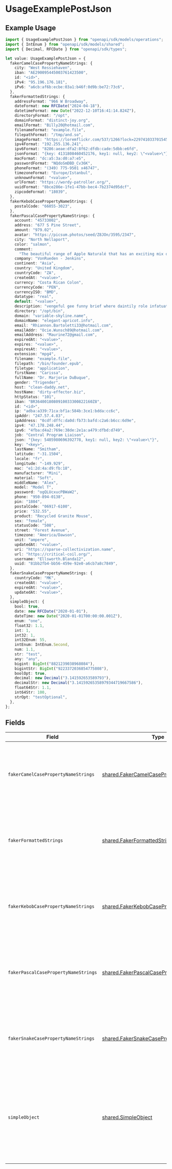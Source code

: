 # UsageExamplePostJson

## Example Usage

```typescript
import { UsageExamplePostJson } from "openapi/sdk/models/operations";
import { IntEnum } from "openapi/sdk/models/shared";
import { Decimal, RFCDate } from "openapi/sdk/types";

let value: UsageExamplePostJson = {
  fakerCamelCasePropertyNameStrings: {
    city: "West Ressiehaven",
    iban: "AE290095445003761423500",
    id: "<id>",
    iPv4: "95.196.176.181",
    iPv6: "a6cb:af6b:ecbe:03a1:b46f:0d9b:be72:73c6",
  },
  fakerFormattedStrings: {
    addressFormat: "966 W Broadway",
    dateFormat: new RFCDate("2024-04-18"),
    datetimeFormat: new Date("2022-12-10T16:41:14.824Z"),
    directoryFormat: "/opt",
    domainFormat: "distinct-joy.org",
    emailFormat: "Billy20@hotmail.com",
    filenameFormat: "example.file",
    filepathFormat: "/tmp/and.so",
    imageFormat: "https://loremflickr.com/537/1266?lock=2297410337015451",
    ipv4Format: "192.255.136.241",
    ipv6Format: "8286:aeae:dfa2:8f62:dfdb:cade:5dbb:e6fd",
    jsonFormat: "{key: 4131808460452176, key1: null, key2: \"<value>\"}",
    macFormat: "dc:a5:3a:d0:a7:e5",
    passwordFormat: "NQdoSmDBD_Cv36K",
    phoneFormat: "(349) 775-9501 x46747",
    timezoneFormat: "Europe/Istanbul",
    unknownFormat: "<value>",
    urlFormat: "https://wordy-patroller.org/",
    uuidFormat: "8bce286e-1fe1-47bb-bec4-7b2374d95dcf",
    zipcodeFormat: "18039",
  },
  fakerKebobCasePropertyNameStrings: {
    postalCode: "66055-3023",
  },
  fakerPascalCasePropertyNameStrings: {
    account: "45733002",
    address: "677 S Pine Street",
    amount: "979.02",
    avatar: "https://picsum.photos/seed/Z8JOn/3595/2347",
    city: "North Nellaport",
    color: "salmon",
    comment:
      "The beautiful range of Apple Naturalé that has an exciting mix of natural ingredients. With the Goodness of 100% Natural Ingredients",
    company: "VonRueden - Jenkins",
    continent: "Asia",
    country: "United Kingdom",
    countryCode: "ZA",
    createdAt: "<value>",
    currency: "Costa Rican Colon",
    currencyCode: "PEN",
    currencyISO: "BMD",
    datatype: "real",
    default: "<value>",
    description: "vengeful gee funny brief where daintily role infatuated ew",
    directory: "/opt/bin",
    domain: "variable-skyline.name",
    domainName: "elegant-apricot.info",
    email: "Rhiannon.Bartoletti33@hotmail.com",
    emailAddr: "Ocie.Wunsch89@hotmail.com",
    emailAddress: "Maurine72@gmail.com",
    expiredAt: "<value>",
    expires: "<value>",
    expiresAt: "<value>",
    extension: "mpg4",
    filename: "example.file",
    filepath: "/bin/founder.epub",
    filetype: "application",
    firstName: "Carissa",
    fullName: "Dr. Marjorie DuBuque",
    gender: "Trigender",
    host: "clean-daddy.net",
    hostName: "dirty-effector.biz",
    httpStatus: "101",
    iban: "BR3640018080910033300822160Z8",
    id: "<id>",
    ip: "adba:a339:71ca:bf1a:584b:3ce1:bdda:cc6c",
    ipAddr: "247.57.4.83",
    ipAddress: "0cdf:dffc:da0d:fb73:bafd:c2a6:b6cc:6d9e",
    ipv4: "47.178.248.44",
    ipv6: "4fba:d4a2:769e:38de:2e1a:a479:dfbd:d749",
    job: "Central Program Liaison",
    json: "{key: 5405980696392778, key1: null, key2: \"<value>\"}",
    key: "<key>",
    lastName: "Smitham",
    latitude: "-31.1504",
    locale: "fr",
    longitude: "-149.929",
    mac: "e1:2d:4a:d9:fb:18",
    manufacturer: "Mini",
    material: "Soft",
    middleName: "Alex",
    model: "Model T",
    password: "ogQLUcxucPBWaW2",
    phone: "950-894-0138",
    pin: "1804",
    postalCode: "06917-6100",
    price: "532.55",
    product: "Recycled Granite Mouse",
    sex: "female",
    statusCode: "508",
    street: "Forest Avenue",
    timezone: "America/Dawson",
    unit: "ampere",
    updatedAt: "<value>",
    uri: "https://sparse-collectivization.name",
    url: "https://critical-coil.org/",
    username: "Ellsworth.Blanda12",
    uuid: "81bb2fb4-bb56-459e-92e0-a6cb7a8c7849",
  },
  fakerSnakeCasePropertyNameStrings: {
    countryCode: "MK",
    createdAt: "<value>",
    expiredAt: "<value>",
    updatedAt: "<value>",
  },
  simpleObject: {
    bool: true,
    date: new RFCDate("2020-01-01"),
    dateTime: new Date("2020-01-01T00:00:00.001Z"),
    enum: "one",
    float32: 1.1,
    int: 1,
    int32: 1,
    int32Enum: 55,
    intEnum: IntEnum.Second,
    num: 1.1,
    str: "test",
    any: "any",
    bigint: BigInt("8821239038968084"),
    bigintStr: BigInt("9223372036854775808"),
    boolOpt: true,
    decimal: new Decimal("3.141592653589793"),
    decimalStr: new Decimal("3.14159265358979344719667586"),
    float64Str: 1.1,
    int64Str: 100,
    strOpt: "testOptional",
  },
};
```

## Fields

| Field                                                                                                                                                          | Type                                                                                                                                                           | Required                                                                                                                                                       | Description                                                                                                                                                    |
| -------------------------------------------------------------------------------------------------------------------------------------------------------------- | -------------------------------------------------------------------------------------------------------------------------------------------------------------- | -------------------------------------------------------------------------------------------------------------------------------------------------------------- | -------------------------------------------------------------------------------------------------------------------------------------------------------------- |
| `fakerCamelCasePropertyNameStrings`                                                                                                                            | [shared.FakerCamelCasePropertyNameStrings](../../../sdk/models/shared/fakercamelcasepropertynamestrings.md)                                                    | :heavy_check_mark:                                                                                                                                             | A set of strings with camel case fieldnames that lead to relevant examples being generated for them                                                            |
| `fakerFormattedStrings`                                                                                                                                        | [shared.FakerFormattedStrings](../../../sdk/models/shared/fakerformattedstrings.md)                                                                            | :heavy_check_mark:                                                                                                                                             | A set of strings with format values that lead to relevant examples being generated for them                                                                    |
| `fakerKebobCasePropertyNameStrings`                                                                                                                            | [shared.FakerKebobCasePropertyNameStrings](../../../sdk/models/shared/fakerkebobcasepropertynamestrings.md)                                                    | :heavy_check_mark:                                                                                                                                             | A set of strings with kebob case fieldnames that lead to relevant examples being generated for them                                                            |
| `fakerPascalCasePropertyNameStrings`                                                                                                                           | [shared.FakerPascalCasePropertyNameStrings](../../../sdk/models/shared/fakerpascalcasepropertynamestrings.md)                                                  | :heavy_check_mark:                                                                                                                                             | A set of strings with pascal case fieldnames that lead to relevant examples being generated for them                                                           |
| `fakerSnakeCasePropertyNameStrings`                                                                                                                            | [shared.FakerSnakeCasePropertyNameStrings](../../../sdk/models/shared/fakersnakecasepropertynamestrings.md)                                                    | :heavy_check_mark:                                                                                                                                             | A set of strings with snake case fieldnames that lead to relevant examples being generated for them                                                            |
| `simpleObject`                                                                                                                                                 | [shared.SimpleObject](../../../sdk/models/shared/simpleobject.md)                                                                                              | :heavy_check_mark:                                                                                                                                             | A simple object that uses all our supported primitive types and enums and has optional properties.<br/><br/>[A link to the external docs.](https://speakeasy.com/docs) |